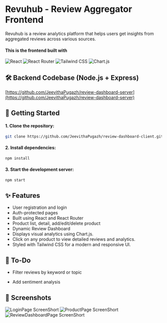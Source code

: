 # Revuhub - Review Aggregator Frontend
Revuhub is a review analytics platform that helps users get insights from aggregated reviews across various sources.

#### This is the frontend built with 

![React](https://img.shields.io/badge/React-20232A?style=for-the-badge&logo=react&logoColor=61DAFB) ![React Router](https://img.shields.io/badge/React_Router-CA4245?style=for-the-badge&logo=react-router&logoColor=white) ![Tailwind CSS](https://img.shields.io/badge/Tailwind_CSS-38B2AC?style=for-the-badge&logo=tailwind-css&logoColor=white) ![Chart.js](https://img.shields.io/badge/Chart.js-FF6384?style=for-the-badge&logo=chartdotjs&logoColor=white)

## 🛠️ Backend Codebase (Node.js + Express)
[https://github.com/JeevithaPugazh/review-dashboard-server](https://github.com/JeevithaPugazh/review-dashboard-server)

## 🚀 Getting Started

#### 1. Clone the repository:
```bash
git clone https://github.com/JeevithaPugazh/review-dashboard-client.git
```
#### 2. Install dependencies:
```bash
npm install
```
#### 3. Start the development server:
```bash
npm start
```

## ✨ Features

* User registration and login
* Auth-protected pages
* Built using React and React Router
* Product list, detail, add/edit/delete product
* Dynamic Review Dashboard
* Displays visual analytics using Chart.js.
* Click on any product to view detailed reviews and analytics.
* Styled with Tailwind CSS for a modern and responsive UI.

## 🧪 To-Do
* Filter reviews by keyword or topic

* Add sentiment analysis

## 📸 Screenshots
![LoginPage ScreenShort](./LoginPage2.png)
![ProductPage ScreenShort](./ProductPage.png)
![ReviewDashboardPage ScreenShort](./ReviewDashboardPage.png)

